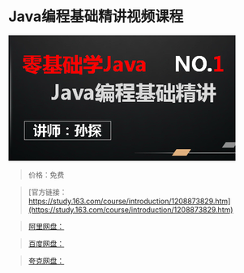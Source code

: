 # Java编程基础精讲视频课程

![img](../../../assets/study163/free/79285574daa5414cb9a3639941800613.png)

> 价格：免费

> [官方链接：https://study.163.com/course/introduction/1208873829.htm](https://study.163.com/course/introduction/1208873829.htm)

> [阿里网盘：]()

> [百度网盘：]()

> [夸克网盘：]()
